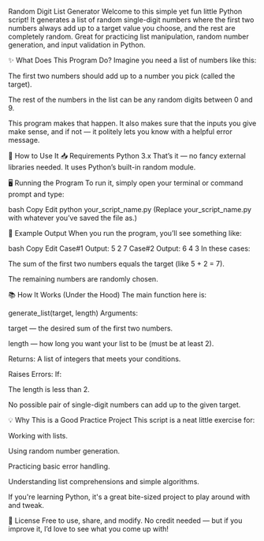 Random Digit List Generator
Welcome to this simple yet fun little Python script!
It generates a list of random single-digit numbers where the first two numbers always add up to a target value you choose, and the rest are completely random. Great for practicing list manipulation, random number generation, and input validation in Python.

✨ What Does This Program Do?
Imagine you need a list of numbers like this:

The first two numbers should add up to a number you pick (called the target).

The rest of the numbers in the list can be any random digits between 0 and 9.

This program makes that happen.
It also makes sure that the inputs you give make sense, and if not — it politely lets you know with a helpful error message.

🚀 How to Use It
📥 Requirements
Python 3.x
That’s it — no fancy external libraries needed. It uses Python’s built-in random module.

🖥️ Running the Program
To run it, simply open your terminal or command prompt and type:

bash
Copy
Edit
python your_script_name.py
(Replace your_script_name.py with whatever you’ve saved the file as.)

📌 Example Output
When you run the program, you’ll see something like:

bash
Copy
Edit
Case#1 Output: 5 2 7
Case#2 Output: 6 4 3
In these cases:

The sum of the first two numbers equals the target (like 5 + 2 = 7).

The remaining numbers are randomly chosen.

📚 How It Works (Under the Hood)
The main function here is:

generate_list(target, length)
Arguments:

target — the desired sum of the first two numbers.

length — how long you want your list to be (must be at least 2).

Returns:
A list of integers that meets your conditions.

Raises Errors:
If:

The length is less than 2.

No possible pair of single-digit numbers can add up to the given target.

💡 Why This is a Good Practice Project
This script is a neat little exercise for:

Working with lists.

Using random number generation.

Practicing basic error handling.

Understanding list comprehensions and simple algorithms.

If you're learning Python, it's a great bite-sized project to play around with and tweak.

📄 License
Free to use, share, and modify. No credit needed — but if you improve it, I’d love to see what you come up with!
